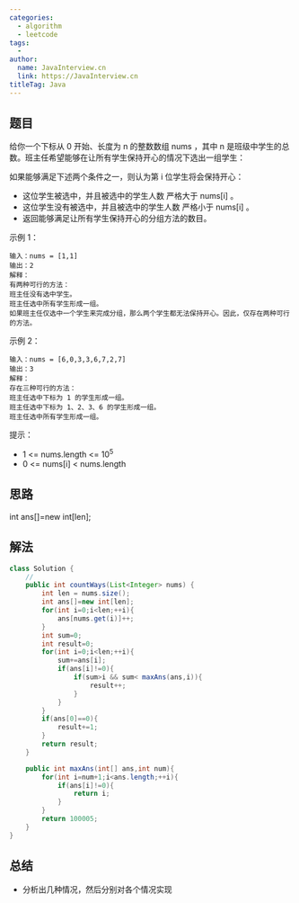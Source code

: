 ```yaml
---
categories:
  - algorithm
  - leetcode
tags:
  - 
author: 
  name: JavaInterview.cn
  link: https://JavaInterview.cn
titleTag: Java
---
```


## 题目

给你一个下标从 0 开始、长度为 n 的整数数组 nums ，其中 n 是班级中学生的总数。班主任希望能够在让所有学生保持开心的情况下选出一组学生：

如果能够满足下述两个条件之一，则认为第 i 位学生将会保持开心：

* 这位学生被选中，并且被选中的学生人数 严格大于 nums[i] 。
* 这位学生没有被选中，并且被选中的学生人数 严格小于 nums[i] 。
* 返回能够满足让所有学生保持开心的分组方法的数目。



示例 1：

    输入：nums = [1,1]
    输出：2
    解释：
    有两种可行的方法：
    班主任没有选中学生。
    班主任选中所有学生形成一组。
    如果班主任仅选中一个学生来完成分组，那么两个学生都无法保持开心。因此，仅存在两种可行的方法。
示例 2：

    输入：nums = [6,0,3,3,6,7,2,7]
    输出：3
    解释：
    存在三种可行的方法：
    班主任选中下标为 1 的学生形成一组。
    班主任选中下标为 1、2、3、6 的学生形成一组。
    班主任选中所有学生形成一组。


提示：

* 1 <= nums.length <= 10<sup>5</sup>
* 0 <= nums[i] < nums.length


## 思路

int ans[]=new int[len];

## 解法
```java
class Solution {
    // 
    public int countWays(List<Integer> nums) {
        int len = nums.size();
        int ans[]=new int[len];
        for(int i=0;i<len;++i){
            ans[nums.get(i)]++;
        }
        int sum=0;
        int result=0;
        for(int i=0;i<len;++i){
            sum+=ans[i];
            if(ans[i]!=0){
                if(sum>i && sum< maxAns(ans,i)){
                    result++;
                }
            }
        }
        if(ans[0]==0){
            result+=1;
        }
        return result;
    }

    public int maxAns(int[] ans,int num){
        for(int i=num+1;i<ans.length;++i){
            if(ans[i]!=0){
                return i;
            }
        }
        return 100005;
    }
}

```

## 总结

- 分析出几种情况，然后分别对各个情况实现 
